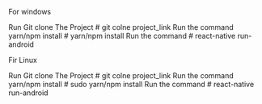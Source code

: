  For windows
 
 Run Git clone The Project    # git colne project_link
 Run the command yarn/npm install  # yarn/npm install
 Run the command              # react-native run-android
 
 Fir Linux
  
 Run Git clone The Project    # git colne project_link
 Run the command yarn/npm install  # sudo yarn/npm install
 Run the command              # react-native run-android
 
 
